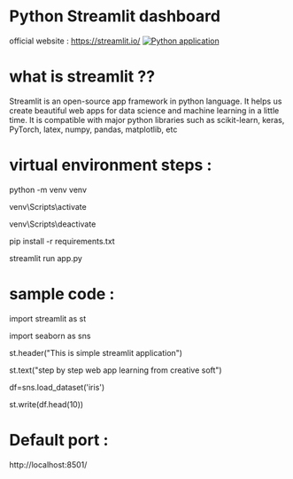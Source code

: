 # Python Streamlit dashboard
official website : https://streamlit.io/
[![Python application](https://github.com/kaushik-prasad-dey/Python-Streamlit-dashboard/actions/workflows/python-app.yml/badge.svg)](https://github.com/kaushik-prasad-dey/Python-Streamlit-dashboard/actions/workflows/python-app.yml)
# what is streamlit ??
Streamlit is an open-source app framework in python language. It helps us create beautiful web apps for data science and machine learning in a little time. 
It is compatible with major python libraries such as scikit-learn, keras, PyTorch, latex, numpy, pandas, matplotlib, etc
# virtual environment steps :
python -m venv venv

venv\Scripts\activate

venv\Scripts\deactivate

pip install -r requirements.txt

streamlit run app.py

# sample code :
import streamlit as st

import seaborn as sns

st.header("This is simple streamlit application")

st.text("step by step web app learning from creative soft")

df=sns.load_dataset('iris')

st.write(df.head(10))

# Default port :
http://localhost:8501/

